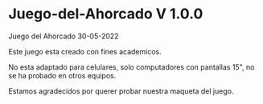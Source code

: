 # Juego-del-Ahorcado V 1.0.0
Juego del Ahorcado 30-05-2022

Este juego esta creado con fines academicos. 

No esta adaptado para celulares, solo computadores con pantallas 15", no se ha probado en otros equipos. 

Estamos agradecidos por querer probar nuestra maqueta del juego. 


